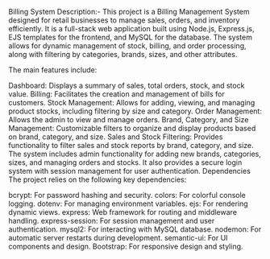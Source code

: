 Billing System
Description:-
This project is a Billing Management System designed for retail businesses to manage sales, orders, and inventory efficiently. It is a full-stack web application built using Node.js, Express.js, EJS templates for the frontend, and MySQL for the database. The system allows for dynamic management of stock, billing, and order processing, along with filtering by categories, brands, sizes, and other attributes.

The main features include:

Dashboard: Displays a summary of sales, total orders, stock, and stock value.
Billing: Facilitates the creation and management of bills for customers.
Stock Management: Allows for adding, viewing, and managing product stocks, including filtering by size and category.
Order Management: Allows the admin to view and manage orders.
Brand, Category, and Size Management: Customizable filters to organize and display products based on brand, category, and size.
Sales and Stock Filtering: Provides functionality to filter sales and stock reports by brand, category, and size.
The system includes admin functionality for adding new brands, categories, sizes, and managing orders and stocks. It also provides a secure login system with session management for user authentication.
Dependencies
The project relies on the following key dependencies:

bcrypt: For password hashing and security.
colors: For colorful console logging.
dotenv: For managing environment variables.
ejs: For rendering dynamic views.
express: Web framework for routing and middleware handling.
express-session: For session management and user authentication.
mysql2: For interacting with MySQL database.
nodemon: For automatic server restarts during development.
semantic-ui: For UI components and design.
Bootstrap: For responsive design and styling.
